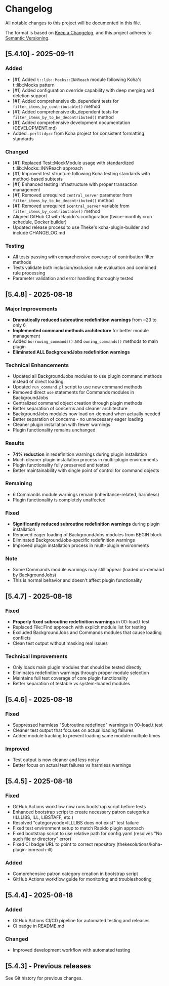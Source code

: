 # Changelog

All notable changes to this project will be documented in this file.

The format is based on [Keep a Changelog](https://keepachangelog.com/en/1.0.0/),
and this project adheres to [Semantic Versioning](https://semver.org/spec/v2.0.0.html).

## [5.4.10] - 2025-09-11

### Added
- [#1] Added `t::lib::Mocks::INNReach` module following Koha's t::lib::Mocks pattern
- [#1] Added configuration override capability with deep merging and deletion support
- [#1] Added comprehensive db_dependent tests for `filter_items_by_contributable()` method
- [#1] Added comprehensive db_dependent tests for `filter_items_by_to_be_decontributed()` method
- [#1] Added comprehensive development documentation (DEVELOPMENT.md)
- Added `.perltidyrc` from Koha project for consistent formatting standards

### Changed
- [#1] Replaced Test::MockModule usage with standardized t::lib::Mocks::INNReach approach
- [#1] Improved test structure following Koha testing standards with method-based subtests
- [#1] Enhanced testing infrastructure with proper transaction management
- [#1] Removed unrequired `central_server` parameter from `filter_items_by_to_be_decontributed()` method
- [#1] Removed unrequired `$central_server` variable from `filter_items_by_contributable()` method
- Aligned GitHub CI with Rapido's configuration (twice-monthly cron schedule, Docker builder)
- Updated release process to use Theke's koha-plugin-builder and include CHANGELOG.md

### Testing
- All tests passing with comprehensive coverage of contribution filter methods
- Tests validate both inclusion/exclusion rule evaluation and combined rule processing
- Parameter validation and error handling thoroughly tested

## [5.4.8] - 2025-08-18

### Major Improvements
- **Dramatically reduced subroutine redefinition warnings** from ~23 to only 6
- **Implemented command methods architecture** for better module management
- Added `borrowing_commands()` and `owning_commands()` methods to main plugin
- **Eliminated ALL BackgroundJobs redefinition warnings**

### Technical Enhancements
- Updated all BackgroundJobs modules to use plugin command methods instead of direct loading
- Updated `run_command.pl` script to use new command methods
- Removed direct `use` statements for Commands modules in BackgroundJobs
- Centralized command object creation through plugin methods
- Better separation of concerns and cleaner architecture
- BackgroundJobs modules now load on-demand when actually needed
- Better separation of concerns - no unnecessary eager loading
- Cleaner plugin installation with fewer warnings
- Plugin functionality remains unchanged

### Results
- **74% reduction** in redefinition warnings during plugin installation
- Much cleaner plugin installation process in multi-plugin environments
- Plugin functionality fully preserved and tested
- Better maintainability with single point of control for command objects

### Remaining
- 6 Commands module warnings remain (inheritance-related, harmless)
- Plugin functionality is completely unaffected

### Fixed
- **Significantly reduced subroutine redefinition warnings** during plugin installation
- Removed eager loading of BackgroundJobs modules from BEGIN block
- Eliminated BackgroundJobs-specific redefinition warnings
- Improved plugin installation process in multi-plugin environments

### Note
- Some Commands module warnings may still appear (loaded on-demand by BackgroundJobs)
- This is normal behavior and doesn't affect plugin functionality

## [5.4.7] - 2025-08-18

### Fixed
- **Properly fixed subroutine redefinition warnings** in 00-load.t test
- Replaced File::Find approach with explicit module list for testing
- Excluded BackgroundJobs and Commands modules that cause loading conflicts
- Clean test output without masking real issues

### Technical Improvements
- Only loads main plugin modules that should be tested directly
- Eliminates redefinition warnings through proper module selection
- Maintains full test coverage of core plugin functionality
- Better separation of testable vs system-loaded modules

## [5.4.6] - 2025-08-18

### Fixed
- Suppressed harmless "Subroutine redefined" warnings in 00-load.t test
- Cleaner test output that focuses on actual loading failures
- Added module tracking to prevent loading same module multiple times

### Improved
- Test output is now cleaner and less noisy
- Better focus on actual test failures vs harmless warnings

## [5.4.5] - 2025-08-18

### Fixed
- GitHub Actions workflow now runs bootstrap script before tests
- Enhanced bootstrap script to create necessary patron categories (ILLLIBS, ILL, LIBSTAFF, etc.)
- Resolved "categorycode=ILLLIBS does not exist" test failure
- Fixed test environment setup to match Rapido plugin approach
- Fixed bootstrap script to use relative path for config.yaml (resolves "No such file or directory" error)
- Fixed CI badge URL to point to correct repository (thekesolutions/koha-plugin-innreach-ill)

### Added
- Comprehensive patron category creation in bootstrap script
- GitHub Actions workflow guide for monitoring and troubleshooting

## [5.4.4] - 2025-08-18

### Added
- GitHub Actions CI/CD pipeline for automated testing and releases
- CI badge in README.md

### Changed
- Improved development workflow with automated testing

## [5.4.3] - Previous releases

See Git history for previous changes.
